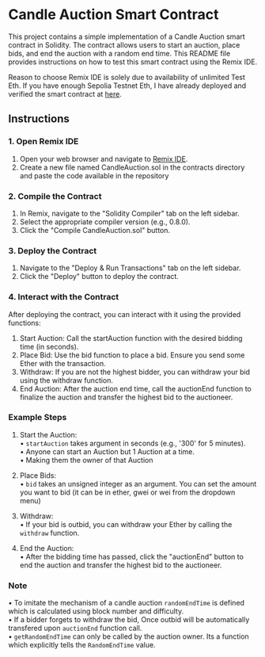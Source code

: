# Candle Auction Smart Contract

This project contains a simple implementation of a Candle Auction smart contract in Solidity. The contract allows users to start an auction, place bids, and end the auction with a random end time. This README file provides instructions on how to test this smart contract using the Remix IDE.

Reason to choose Remix IDE is solely due to availability of unlimited Test Eth.
If you have enough Sepolia Testnet Eth, I have already deployed and verified the smart contract at [here](https://sepolia.etherscan.io/address/0x182422ef05F497140A128D3958633bd7fe9382D8).

## Instructions
 ### 1. Open Remix IDE
 1. Open your web browser and navigate to [Remix IDE](https://remix.ethereum.org).
 2. Create a new file named CandleAuction.sol in the contracts directory and paste the code available in the repository

 ### 2. Compile the Contract
 1. In Remix, navigate to the "Solidity Compiler" tab on the left sidebar.
 2. Select the appropriate compiler version (e.g., 0.8.0).
 3. Click the "Compile CandleAuction.sol" button.

 ### 3. Deploy the Contract
 1. Navigate to the "Deploy & Run Transactions" tab on the left sidebar.
 2. Click the "Deploy" button to deploy the contract.

 ### 4. Interact with the Contract
  After deploying the contract, you can interact with it using the provided functions:
 1. Start Auction: Call the startAuction function with the desired bidding time (in seconds).
 2. Place Bid: Use the bid function to place a bid. Ensure you send some Ether with the transaction.
 3. Withdraw: If you are not the highest bidder, you can withdraw your bid using the withdraw function.
 4. End Auction: After the auction end time, call the auctionEnd function to finalize the auction and transfer the highest bid to the auctioneer.

 ### Example Steps
 1. Start the Auction:  
  • `startAuction` takes argument in seconds (e.g., '300' for 5 minutes).  
  • Anyone can start an Auction but 1 Auction at a time.  
  • Making them the owner of that Auction
  
 2. Place Bids:  
  • `bid` takes an unsigned integer as an argument. You can set the amount you want to bid (it can be in ether, gwei or wei from the dropdown menu)
  
 3. Withdraw:  
  • If your bid is outbid, you can withdraw your Ether by calling the `withdraw` function.
  
 4. End the Auction:  
  • After the bidding time has passed, click the "auctionEnd" button to end the auction and transfer the highest bid to the auctioneer.

 ### Note
  • To imitate the mechanism of a candle auction `randomEndTime` is defined which is calculated using block number and difficulty.  
  • If a bidder forgets to withdraw the bid, Once outbid will be automatically transfered upon `auctionEnd` function call.  
  • `getRandomEndTime` can only be called by the auction owner. Its a function which explicitly tells the `RandomEndTime` value.
